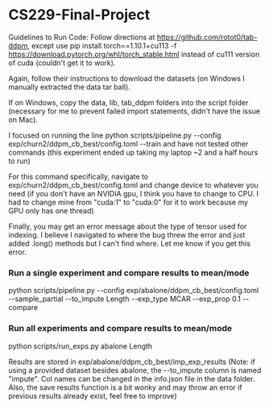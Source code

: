 # CS229-Final-Project

Guidelines to Run Code:
Follow directions at https://github.com/rotot0/tab-ddpm, except use 
pip install torch==1.10.1+cu113 -f https://download.pytorch.org/whl/torch_stable.html
instead of cu111 version of cuda (couldn't get it to work).

Again, follow their instructions to download the datasets (on Windows I manually extracted the data tar ball).

If on Windows, copy the data, lib, tab_ddpm folders into the script folder (necessary for me to prevent failed import statements, didn't have the issue on Mac).

I focused on running the line 
python scripts/pipeline.py --config exp/churn2/ddpm_cb_best/config.toml --train
and have not tested other commands (this experiment ended up taking my laptop ~2 and a half hours to run)

For this command specifically, navigate to exp/churn2/ddpm_cb_best/config.toml and change device to whatever you need (if you don't have an NVIDIA gpu, I think you have to change to CPU. I had to change mine from "cuda:1" to "cuda:0" for it to work because my GPU only has one thread)

Finally, you may get an error message about the type of tensor used for indexing. I believe I navigated to where the bug threw the error and just added .long() methods but I can't find where. Let me know if you get this error.

### Run a single experiment and compare results to mean/mode
python scripts/pipeline.py --config exp/abalone/ddpm_cb_best/config.toml --sample_partial --to_impute Length --exp_type MCAR --exp_prop 0.1 --compare

### Run all experiments and compare results to mean/mode
python scripts/run_exps.py abalone Length

Results are stored in exp/abalone/ddpm_cb_best/imp_exp_results
(Note: if using a provided dataset besides abalone, the --to_impute column is named "impute". Col names can be changed in the info.json file in the data folder. Also, the save results function is a bit wonky and may throw an error if previous results already exist, feel free to improve)
